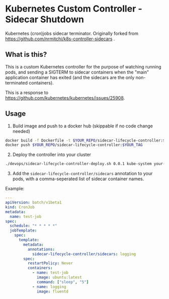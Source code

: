 # Kubernetes Custom Controller - Sidecar Shutdown

Kubernetes (cron)jobs sidecar terminator.
Originally forked from https://github.com/nrmitchi/k8s-controller-sidecars .

## What is this?

This is a custom Kubernetes controller for the purpose of watching running pods, and sending a SIGTERM to sidecar containers when the "main" application container has exited (and the sidecars are the only non-terminated containers).

This is a response to https://github.com/kubernetes/kubernetes/issues/25908.

## Usage

1. Build image and push to a docker hub (skippable if no code change needed)

```sh
docker build -f Dockerfile -t $YOUR_REPO/sidecar-lifecycle-controller:$YOUR_TAG .
docker push $YOUR_REPO/sidecar-lifecycle-controller:$YOUR_TAG
```

2. Deploy the controller into your cluster

```sh
./devops/sidecar-lifecycle-controller-deploy.sh 0.0.1 kube-system your-image-repo
```

3. Add the `sidecar-lifecycle-controller/sidecars` annotation to your pods, with a comma-seperated list of sidecar container names.

Example:

```yaml
---
apiVersion: batch/v1beta1
kind: CronJob
metadata:
  name: test-job
spec:
  schedule: "* * * * *"
  jobTemplate:
    spec:
      template:
        metadata:
          annotations:
            sidecar-lifecycle-controller/sidecars: logging
        spec:
          restartPolicy: Never
          containers:
            - name: test-job
              image: ubuntu:latest
              command: ["sleep", "5"]
            - name: logging
              image: fluentd
```
